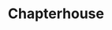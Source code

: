 ---
title: "Chapterhouse"
summary: "Members: Stephen Patman, Andrew Sherriff, Simon Rowe, Russell Barrett, and Ashley Bates Formed in Reading in 1987 by Andrew Sherriff , Stephen Patman , Simon Rowe , Jon Curtis and Ashley Bates , Chapterhouse took the unusual step of rehearsing and gigging for well over a year before recording even a demotape. Initially lumped in with the British acid rock scene of the time, a mistake hardly rectified by the band's early performances supporting the rather laidback Spacemen 3. Chapterhouse eventually escaped from one genre only to find themselves thrust amongst the infamous \"shoegazer\" groups of 1991 , so called because of the bands' static live shows and insular music. Bassist Jon Curtis left early on to study, being replaced by Russell Barrett who also fronted his own garage band, the Bikinis. Chapterhouse eventually signed to the newly-formed Dedicated label, releasing a series of lavishly-acclaimed singles, including Pearl, which reached the UK Top 75, and which revelled in distorted melodies and attracted a healthy following, while the autumn of 1991 saw the band aiming their sights on the anticipatory American market. As of November, 2009, the band is together and playing live shows again, with dates in Japan and North America scheduled for 2010."
image: "chapterhouse.jpg"
apple_music_artist_url: "https://music.apple.com/gb/artist/chapterhouse/173417681"
---